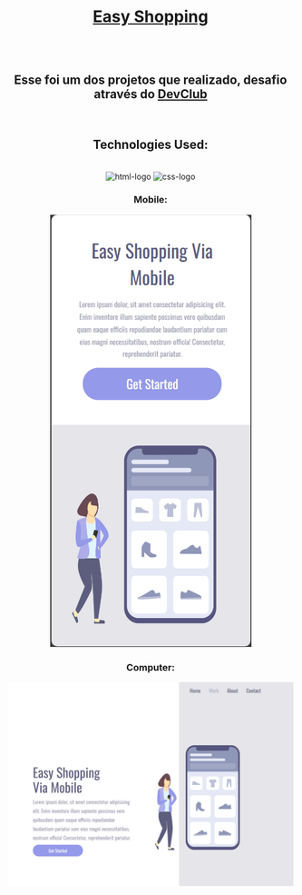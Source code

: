   
  <h1 align="center"> <a href=https://francijamesmoura.github.io/easy-shopping/>Easy Shopping</a></h1>
  <br>
  <br>
  <h2 align="center"> Esse foi um dos projetos que realizado, desafio através do <a href=https://rodolfomori.com.br/devclub>DevClub</a></h2>
  </center>
  <br>
<div align="center">
  <h2>Technologies Used:</h2>
  <br>
  <img src="https://img.shields.io/badge/HTML5-E34F26?style=for-the-badge&logo=html5&logoColor=white" alt="html-logo" />
  <img src="https://img.shields.io/badge/CSS3-1572B6?style=for-the-badge&logo=css3&logoColor=white" alt="css-logo" />
</div>

<h3 align="center">Mobile:</h3>
<p align="center">
  <img src="https://github.com/FrancijamesMoura/easy-shopping/blob/master/img/Captura%20de%20tela%202023-12-18%20120519.png?raw=true"/>
</p>

  <p align="center">
  <h3 <p align="center">Computer:</h3>
  <img src="https://github.com/FrancijamesMoura/easy-shopping/blob/master/img/FireShot%20Capture%20001%20-%20Easy%20-%20Shopping%20branch%20ataulizacao%20-%20127.0.0.1.png?raw=true" />
  
  </p>

